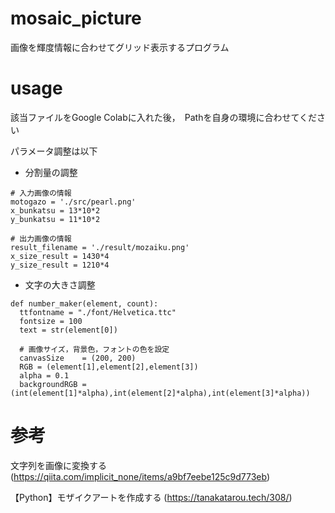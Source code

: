 # mosaic_picture
画像を輝度情報に合わせてグリッド表示するプログラム
# usage
該当ファイルをGoogle Colabに入れた後，　Pathを自身の環境に合わせてください

パラメータ調整は以下


- 分割量の調整
```
# 入力画像の情報
motogazo = './src/pearl.png'
x_bunkatsu = 13*10*2
y_bunkatsu = 11*10*2

# 出力画像の情報
result_filename = './result/mozaiku.png'
x_size_result = 1430*4
y_size_result = 1210*4
```
- 文字の大きさ調整
```
def number_maker(element, count):
  ttfontname = "./font/Helvetica.ttc"
  fontsize = 100
  text = str(element[0])

  # 画像サイズ，背景色，フォントの色を設定
  canvasSize    = (200, 200)
  RGB = (element[1],element[2],element[3])
  alpha = 0.1
  backgroundRGB = (int(element[1]*alpha),int(element[2]*alpha),int(element[3]*alpha))
```
# 参考
文字列を画像に変換する
(https://qiita.com/implicit_none/items/a9bf7eebe125c9d773eb)

【Python】モザイクアートを作成する
(https://tanakatarou.tech/308/)
